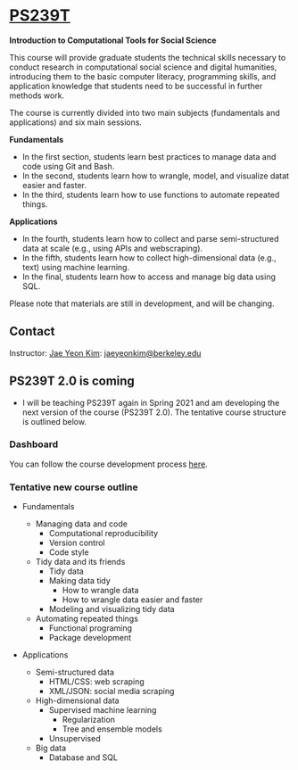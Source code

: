 # [PS239T](http://polisci.berkeley.edu/course/introduction-computational-tools-and-techniques-3)
**Introduction to Computational Tools for Social Science**

This course will provide graduate students the technical skills necessary to conduct research in computational social science and digital humanities, introducing them to the basic computer literacy, programming skills, and application knowledge that students need to be successful in further methods work.

The course is currently divided into two main subjects (fundamentals and applications) and six main sessions. 

**Fundamentals**
* In the first section, students learn best practices to manage data and code using Git and Bash. 
* In the second, students learn how to wrangle, model, and visualize datat easier and faster. 
* In the third, students learn how to use functions to automate repeated things. 

**Applications**
* In the fourth, students learn how to collect and parse semi-structured data at scale (e.g., using APIs and webscraping). 
* In the fifth, students learn how to collect high-dimensional data (e.g., text) using machine learning. 
* In the final, students learn how to access and manage big data using SQL. 

Please note that materials are still in development, and will be changing.

## Contact

Instructor: [Jae Yeon Kim](https://jaeyk.github.io/): jaeyeonkim@berkeley.edu

## PS239T 2.0 is coming 

- I will be teaching PS239T again in Spring 2021 and am developing the next version of the course (PS239T 2.0). The tentative course structure is outlined below. 

### Dashboard 

You can follow the course development process [here](https://github.com/jaeyk/PS239T/projects/1).

### Tentative new course outline 

* Fundamentals 
     - Managing data and code 
         - Computational reproducibility 
         - Version control 
         - Code style 
     - Tidy data and its friends  
        - Tidy data 
        - Making data tidy 
            - How to wrangle data  
            - How to wrangle data easier and faster  
        - Modeling and visualizing tidy data 
     - Automating repeated things 
        - Functional programing 
        - Package development 
 
* Applications 
     - Semi-structured data
         - HTML/CSS: web scraping 
         - XML/JSON: social media scraping 
     - High-dimensional data  
         - Supervised machine learning 
             - Regularization 
             - Tree and ensemble models 
        - Unsupervised 
     - Big data 
        - Database and SQL
